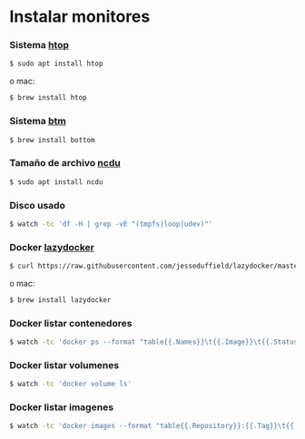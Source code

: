 # Instalar monitores

### Sistema [htop](https://htop.dev/)

```bash
$ sudo apt install htop
```

o mac:

```bash
$ brew install htop
```

### Sistema [btm](https://github.com/ClementTsang/bottom)

```bash
$ brew install bottom
```

### Tamaño de archivo [ncdu](https://dev.yorhel.nl/ncdu)

```bash
$ sudo apt install ncdu
```

### Disco usado

```bash
$ watch -tc 'df -H | grep -vE "(tmpfs|loop|udev)"'
```

### Docker [lazydocker](https://github.com/jesseduffield/lazydocker)

```bash
$ curl https://raw.githubusercontent.com/jesseduffield/lazydocker/master/scripts/install_update_linux.sh | bash
```

o mac:

```bash
$ brew install lazydocker
```

### Docker listar contenedores

```bash
$ watch -tc 'docker ps --format "table{{.Names}}\t{{.Image}}\t{{.Status}}\t{{.Ports}}"'
```

### Docker listar volumenes

```bash
$ watch -tc 'docker volume ls'
```

### Docker listar imagenes

```bash
$ watch -tc 'docker images --format "table{{.Repository}}:{{.Tag}}\t{{.ID}}\t{{.Size}}"'
```